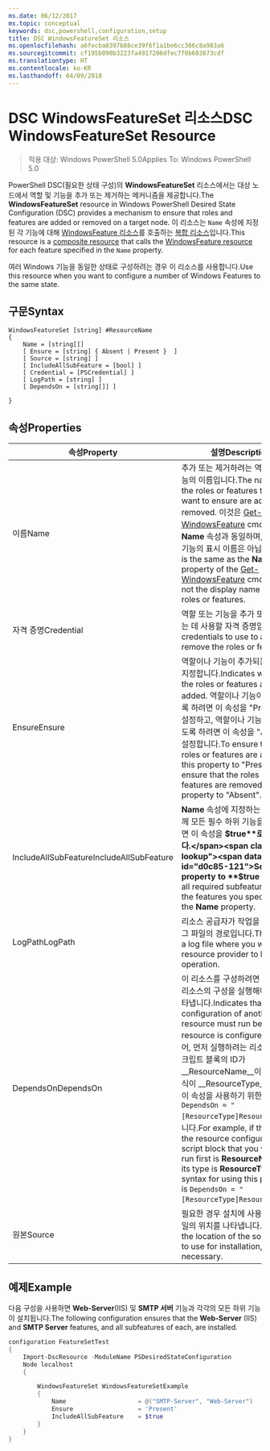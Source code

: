 ```yaml
---
ms.date: 06/12/2017
ms.topic: conceptual
keywords: dsc,powershell,configuration,setup
title: DSC WindowsFeatureSet 리소스
ms.openlocfilehash: a6fecba0397b88ce39f6f1a1be6cc366c8a983a6
ms.sourcegitcommit: cf195b090b3223fa4917206dfec7f0b603873cdf
ms.translationtype: HT
ms.contentlocale: ko-KR
ms.lasthandoff: 04/09/2018
---
```

# <a name="dsc-windowsfeatureset-resource"></a><span data-ttu-id="d0c85-103">DSC WindowsFeatureSet 리소스</span><span class="sxs-lookup"><span data-stu-id="d0c85-103">DSC WindowsFeatureSet Resource</span></span>

> <span data-ttu-id="d0c85-104">적용 대상: Windows PowerShell 5.0</span><span class="sxs-lookup"><span data-stu-id="d0c85-104">Applies To: Windows PowerShell 5.0</span></span>

<span data-ttu-id="d0c85-105">PowerShell DSC(필요한 상태 구성)의 **WindowsFeatureSet** 리소스에서는 대상 노드에서 역할 및 기능을 추가 또는 제거하는 메커니즘을 제공합니다.</span><span class="sxs-lookup"><span data-stu-id="d0c85-105">The **WindowsFeatureSet** resource in Windows PowerShell Desired State Configuration (DSC) provides a mechanism to ensure that roles and features are added or removed on a target node.</span></span>
<span data-ttu-id="d0c85-106">이 리소스는 `Name` 속성에 지정된 각 기능에 대해 [WindowsFeature 리소스](windowsfeatureResource.md)를 호출하는 [복합 리소스](authoringResourceComposite.md)입니다.</span><span class="sxs-lookup"><span data-stu-id="d0c85-106">This resource is a [composite resource](authoringResourceComposite.md) that calls the [WindowsFeature resource](windowsfeatureResource.md) for each feature specified in the `Name` property.</span></span>

<span data-ttu-id="d0c85-107">여러 Windows 기능을 동일한 상태로 구성하려는 경우 이 리소스를 사용합니다.</span><span class="sxs-lookup"><span data-stu-id="d0c85-107">Use this resource when you want to configure a number of Windows Features to the same state.</span></span>

## <a name="syntax"></a><span data-ttu-id="d0c85-108">구문</span><span class="sxs-lookup"><span data-stu-id="d0c85-108">Syntax</span></span>

```
WindowsFeatureSet [string] #ResourceName
{
    Name = [string[]]
    [ Ensure = [string] { Absent | Present }  ]
    [ Source = [string] ]
    [ IncludeAllSubFeature = [bool] ]
    [ Credential = [PSCredential] ]
    [ LogPath = [string] ]
    [ DependsOn = [string[]] ]

}
```

## <a name="properties"></a><span data-ttu-id="d0c85-109">속성</span><span class="sxs-lookup"><span data-stu-id="d0c85-109">Properties</span></span>

|  <span data-ttu-id="d0c85-110">속성</span><span class="sxs-lookup"><span data-stu-id="d0c85-110">Property</span></span>  |  <span data-ttu-id="d0c85-111">설명</span><span class="sxs-lookup"><span data-stu-id="d0c85-111">Description</span></span>   |
|---|---|
| <span data-ttu-id="d0c85-112">이름</span><span class="sxs-lookup"><span data-stu-id="d0c85-112">Name</span></span>| <span data-ttu-id="d0c85-113">추가 또는 제거하려는 역할이나 기능의 이름입니다.</span><span class="sxs-lookup"><span data-stu-id="d0c85-113">The names of the roles or features that you want to ensure are added or removed.</span></span> <span data-ttu-id="d0c85-114">이것은 [Get-WindowsFeature](https://technet.microsoft.com/en-us/library/jj205469.aspx) cmdlet의 **Name** 속성과 동일하며, 역할이나 기능의 표시 이름은 아닙니다.</span><span class="sxs-lookup"><span data-stu-id="d0c85-114">This is the same as the **Name** property of the [Get-WindowsFeature](https://technet.microsoft.com/en-us/library/jj205469.aspx) cmdlet, and not the display name of the roles or features.</span></span>|
| <span data-ttu-id="d0c85-115">자격 증명</span><span class="sxs-lookup"><span data-stu-id="d0c85-115">Credential</span></span>| <span data-ttu-id="d0c85-116">역할 또는 기능을 추가 또는 제거하는 데 사용할 자격 증명입니다.</span><span class="sxs-lookup"><span data-stu-id="d0c85-116">The credentials to use to add or remove the roles or features.</span></span>|
| <span data-ttu-id="d0c85-117">Ensure</span><span class="sxs-lookup"><span data-stu-id="d0c85-117">Ensure</span></span>| <span data-ttu-id="d0c85-118">역할이나 기능이 추가되는지 여부를 지정합니다.</span><span class="sxs-lookup"><span data-stu-id="d0c85-118">Indicates whether the roles or features are added.</span></span> <span data-ttu-id="d0c85-119">역할이나 기능이 추가되도록 하려면 이 속성을 "Present"로 설정하고, 역할이나 기능이 제거되도록 하려면 이 속성을 "Absent"로 설정합니다.</span><span class="sxs-lookup"><span data-stu-id="d0c85-119">To ensure that the roles or features are added, set this property to "Present" To ensure that the roles or features are removed, set the property to "Absent".</span></span>|
| <span data-ttu-id="d0c85-120">IncludeAllSubFeature</span><span class="sxs-lookup"><span data-stu-id="d0c85-120">IncludeAllSubFeature</span></span>| <span data-ttu-id="d0c85-121">**Name** 속성에 지정하는 기능과 함께 모든 필수 하위 기능을 포함하려면 이 속성을 **$true**로 설정합니다.</span><span class="sxs-lookup"><span data-stu-id="d0c85-121">Set this property to **$true** to include all required subfeatures with of the features you specify with the **Name** property.</span></span>|
| <span data-ttu-id="d0c85-122">LogPath</span><span class="sxs-lookup"><span data-stu-id="d0c85-122">LogPath</span></span>| <span data-ttu-id="d0c85-123">리소스 공급자가 작업을 기록할 로그 파일의 경로입니다.</span><span class="sxs-lookup"><span data-stu-id="d0c85-123">The path to a log file where you want the resource provider to log the operation.</span></span>|
| <span data-ttu-id="d0c85-124">DependsOn</span><span class="sxs-lookup"><span data-stu-id="d0c85-124">DependsOn</span></span>| <span data-ttu-id="d0c85-125">이 리소스를 구성하려면 먼저 다른 리소스의 구성을 실행해야 함을 나타냅니다.</span><span class="sxs-lookup"><span data-stu-id="d0c85-125">Indicates that the configuration of another resource must run before this resource is configured.</span></span> <span data-ttu-id="d0c85-126">예를 들어, 먼저 실행하려는 리소스 구성 스크립트 블록의 ID가 __ResourceName__이고 해당 형식이 __ResourceType__일 경우, 이 속성을 사용하기 위한 구문은 `DependsOn = "[ResourceType]ResourceName"`입니다.</span><span class="sxs-lookup"><span data-stu-id="d0c85-126">For example, if the ID of the resource configuration script block that you want to run first is __ResourceName__ and its type is __ResourceType__, the syntax for using this property is `DependsOn = "[ResourceType]ResourceName"`.</span></span>|
| <span data-ttu-id="d0c85-127">원본</span><span class="sxs-lookup"><span data-stu-id="d0c85-127">Source</span></span>| <span data-ttu-id="d0c85-128">필요한 경우 설치에 사용할 소스 파일의 위치를 나타냅니다.</span><span class="sxs-lookup"><span data-stu-id="d0c85-128">Indicates the location of the source file to use for installation, if necessary.</span></span>|

## <a name="example"></a><span data-ttu-id="d0c85-129">예제</span><span class="sxs-lookup"><span data-stu-id="d0c85-129">Example</span></span>

<span data-ttu-id="d0c85-130">다음 구성을 사용하면 **Web-Server**(IIS) 및 **SMTP 서버** 기능과 각각의 모든 하위 기능이 설치됩니다.</span><span class="sxs-lookup"><span data-stu-id="d0c85-130">The following configuration ensures that the **Web-Server** (IIS) and **SMTP Server** features, and all subfeatures of each, are installed.</span></span>

```powershell
configuration FeatureSetTest
{
    Import-DscResource -ModuleName PSDesiredStateConfiguration
    Node localhost
    {

        WindowsFeatureSet WindowsFeatureSetExample
        {
            Name                    = @("SMTP-Server", "Web-Server")
            Ensure                  = 'Present'
            IncludeAllSubFeature    = $true
        }
    }
}
```